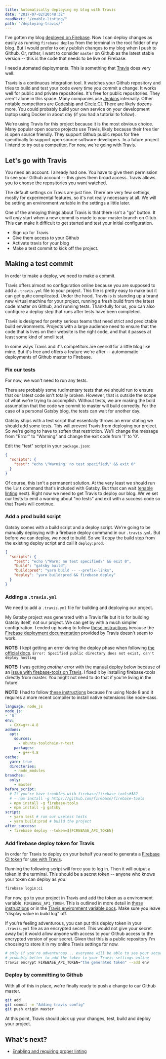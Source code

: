 ```yaml
---
title: Automatically deploying my blog with Travis
date: "2017-07-02T20:48:32"
readNext: "/enable-linting/"
path: "/deploying-travis/"
---
```


I've gotten my blog [deployed on Firebase](../first-launch/). Now I can deploy changes as easily as running `firebase deploy` from the terminal in the root folder of my blog. But I would prefer to only publish changes to my blog when I push to Github. Or, rather, I want to consider `master` on Github as the latest stable version -- this is the code that needs to be live on Firebase.

I need automated deployments. This is something that [Travis](https://travis-ci.org/) does very well.

Travis is a continuous integration tool. It watches your Github repository and tries to build and test your code every time you commit a change. It works well for public and private repositories. It's free for public repositories. They aren't alone in this space. Many companies use [Jenkins](https://jenkins.io/) internally. Other notable competitors are [Codeship](https://codeship.com/) and [Circle CI](https://circleci.com/). There are likely dozens more. You could probably build your own service on your development laptop using Docker in about day (if you had a tutorial to follow).

We're using Travis for this project because it is the most obvious choice. Many popular open source projects use Travis, likely because their free tier is open source friendly. They support Github public repos for free specifically to support open source software developers. In a future project I intend to try out a competitor. For now, we're going with Travis.

## Let's go with Travis
You need an account. I already had one. You have to give them permission to see your Github account -- this gives them broad access. Travis allows you to choose the repositories you want watched.

The default settings on Travis are just fine. There are very few settings, mostly for experimental features, so it's not really necessary at all. We will be setting an environment variable in the settings a little later.

One of the annoying things about Travis is that there isn't a "go" button. It will *only* start when a new commit is made to your master branch on Gitub. This can make it difficult to get started and test your initial configuration.

- Sign up for Travis
- Give them access to your Github
- Activate travis for your blog
- Make a test commit to kick off the project.

## Making a test commit
In order to make a deploy, we need to make a commit.

Travis offers almost no configuration online because you are supposed to add a `.travis.yml` file to your project. This file is pretty easy to make but it can get quite complicated. Under the hood, Travis is is standing up a brand new virtual machine for your project, running a fresh build from the latest code master on Github, and running tests. Thankfully for us, you can also configure a deploy step that runs after tests have been completed.

Travis is designed for pretty serious teams that need strict and predictable build environments. Projects with a large audience need to ensure that the code that is lives on their website is the right code, and that it passes at least some kind of smell test.

In some ways Travis and it's competitors are overkill for a little blog like mine. But it's free and offers a feature we're after -- automomatic deployments of Github master to Firebase.

### Fix our tests
For now, we won't need to run any tests.

There are probably some rudimentary tests that we should run to ensure that our latest code isn't totally broken. However, that is outside the scope of what we're trying to accomplish. Without tests, we are making the bold assumption that the code we commit to master will build correctly. For the case of a personal Gatsby blog, the tests can wait for another day.

Gatsby ships with a test script that essentially throws an error stating we should add some tests. This will prevent Travis from deploying our project. So we're going to have to soften that restriction. We'll change the message from "Error" to "Warning" and change the exit code from '1' to '0'.

Edit the "test" script in your `package.json`:

```json
{
  "scripts": {
    "test": "echo \"Warning: no test specified\" && exit 0"
  }
}
```

Of course, this isn't a permanent solution. At the very least we should run the `lint` command that's included with Gatsby. But that can wait ([enable linting](../enable-linting/) next). Right now we need to get Travis to deploy our blog. We've set our tests to emit a warning about "no tests" and exit with a success code so that Travis will continue.

### Add a prod build script
Gatsby comes with a build script and a deploy script. We're going to be manually deploying with a firebase deploy command in our `.travis.yml`. But before we can deploy, we need to build. So we'll copy the build step from the existing deploy script and call it `deploy:prod`.

```json
{
  "scripts": {
    "test": "echo \"Warn: no test specified\" && exit 0",
    "build": "gatsby build",
    "build:prod": "yarn build -- --prefix-links",
    "deploy": "yarn build:prod && firebase deploy"
  }
}
```

### Adding a `.travis.yml`
We need to add a `.travis.yml` file for building and deploying our project.

My Gatsby project was generated with a Travis file but it is for building Gatsby itself, not our project. We can get by with a much simpler configuration. I ended up having to follow [these instructions](https://marlosoft.net/posts/automatic-deploy-firebase-github-travis.html) because the [Firebase deployment documentation](https://docs.travis-ci.com/user/deployment/firebase/) provided by Travis doesn't seem to work.

**NOTE:** I kept getting an error during the deploy phase when following [the official docs](https://docs.travis-ci.com/user/deployment/firebase/). `Error: Specified public directory does not exist, can't deploy hosting`

**NOTE:** I was getting *another* error with the [manual deploy](https://marlosoft.net/posts/automatic-deploy-firebase-github-travis.html) below because of an [issue with firebase-tools on Travis](https://github.com/firebase/firebase-tools/issues/382). I fixed it by installing firebase-tools directly from master. You might not need to do that if you're living in the future.

**NOTE:** I had to follow [these instructions](https://docs.travis-ci.com/user/languages/javascript-with-nodejs#Node.js-v4-%28or-io.js-v3%29-compiler-requirements) because I'm using Node 8 and it requires a more recent compiler to install native extensions like node-sass.

```yaml
language: node_js
node_js:
- '8'
env:
  - CXX=g++-4.8
addons:
  apt:
    sources:
      - ubuntu-toolchain-r-test
    packages:
      - g++-4.8
cache:
  yarn: true
  directories:
    - node_modules
branches:
  only:
    - master
before_script:
  # If you're have troubles with firebase/firebase-tools#382
  # - npm install -g https://github.com/firebase/firebase-tools
  - npm install -g firebase-tools
  - npm install -g gatsby
script:
  - yarn test # run our useless tests
  - yarn build:prod # build the project
after_success:
  - firebase deploy --token=${FIREBASE_API_TOKEN}
```

### Add firebase deploy token for Travis
In order for Travis to deploy on your behalf you need to generate a [Firebase CI token](https://github.com/firebase/firebase-tools#using-with-ci-systems) for [use with Travis](https://docs.travis-ci.com/user/deployment/firebase/#Generating-your-Firebase-token).

Running the following script will force you to log in. Then it will output a token in the terminal. This should be a secret token -- anyone who knows your token can deploy as you.

```bash
firebase login:ci
```

For now, go to your project in Travis and add the token as a environment variable, `FIREBASE_API_TOKEN`. This is outlined in more detail in [these instructions](https://marlosoft.net/posts/automatic-deploy-firebase-github-travis.html#getting-started) or in the [Travis environment variable docs](https://docs.travis-ci.com/user/environment-variables/#Defining-Variables-in-Repository-Settings). Make sure you leave "display value in build log" off.

If you're feeling adventurous, you can put this deploy token in your `.travis.yml` file as an encrypted secret. This would not give your secret away but it would allow anyone with access to your Github access to the encrypted version of your secret. Given that this is a public repository I'm choosing to store it in my online Travis settings for now.

```bash
# only if you're adventurous... everyone will be able to see your secure token
# probably better to add the token to your Travis settings online
travis encrypt FIREBASE_API_TOKEN="the generated token" --add env
```

### Deploy by committing to Github
With all of this in place, we're finally ready to push a change to our Github master.

```bash
git add .
git commit -m "Adding travis config"
git push origin master
```

At this point, Travis should pick up your changes, test, build and deploy your project.

## What's next?
- [Enabling and requiring proper linting](../enable-linting)
